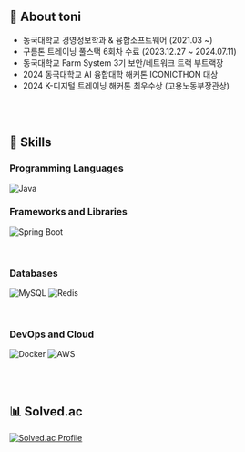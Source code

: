 ## 👋 About toni 
- 동국대학교 경영정보학과 & 융합소프트웨어 (2021.03 ~)
- 구름톤 트레이닝 풀스택 6회차 수료 (2023.12.27 ~ 2024.07.11)
- 동국대학교 Farm System 3기 보안/네트워크 트랙 부트랙장
- 2024 동국대학교 AI 융합대학 해커톤 ICONICTHON 대상
- 2024 K-디지털 트레이닝 해커톤 최우수상 (고용노동부장관상)

<br><br>
## 📌 Skills
### Programming Languages
![Java](https://img.shields.io/badge/Java-ED8B00?style=for-the-badge&logo=openjdk&logoColor=white) 
<br>

### Frameworks and Libraries
![Spring Boot](https://img.shields.io/badge/Spring%20Boot-6DB33F?style=for-the-badge&logo=spring-boot&logoColor=white)

<br>

### Databases

![MySQL](https://img.shields.io/badge/MySQL-00000F?style=for-the-badge&logo=mysql&logoColor=white)
![Redis](https://img.shields.io/badge/redis-%23DD0031.svg?style=for-the-badge&logo=redis&logoColor=white)

<br>

### DevOps and Cloud

![Docker](https://img.shields.io/badge/docker-%230db7ed.svg?style=for-the-badge&logo=docker&logoColor=white)
![AWS](https://img.shields.io/badge/AWS-%23FF9900.svg?style=for-the-badge&logo=amazon-aws&logoColor=white)

<br><br>
## 📊 Solved.ac
[![Solved.ac Profile](http://mazassumnida.wtf/api/v2/generate_badge?boj=leesoeun2746)](https://solved.ac/leesoeun2746/)
